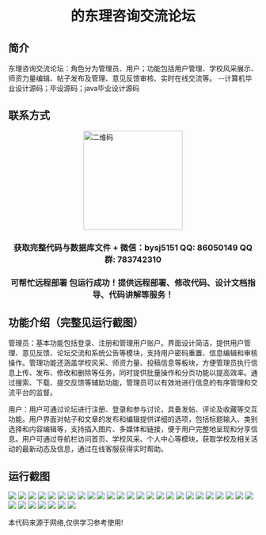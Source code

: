 <p><h1 align="center">的东理咨询交流论坛</h1></p>

## 简介
东理咨询交流论坛：角色分为管理员、用户；功能包括用户管理、学校风采展示、师资力量编辑、帖子发布及管理、意见反馈审核、实时在线交流等。    --计算机毕业设计源码；毕设源码；java毕业设计源码


## 联系方式
<img src="https://bs-1329754181.cos.ap-shanghai.myqcloud.com/wx.jpg" alt="二维码" style="display: block; margin: 0 auto;" width="200px">
<p><h3 align="center">获取完整代码与数据库文件 + 微信：bysj5151 QQ: 86050149 QQ群: 783742310</h3></p>
<p><h3 align="center">可帮忙远程部署 包运行成功！提供远程部署、修改代码、设计文档指导、代码讲解等服务！</h3></p>

## 功能介绍（完整见运行截图）
管理员：基本功能包括登录、注册和管理用户账户。界面设计简洁，提供用户管理、意见反馈、论坛交流和系统公告等模块，支持用户密码重置、信息编辑和审核操作。管理功能还涵盖学校风采、师资力量、投稿信息等板块，方便管理员执行信息上传、发布、修改和删除等任务，同时提供批量操作和分页功能以提高效率。通过搜索、下载、提交反馈等辅助功能，管理员可以有效地进行信息的有序管理和交流平台的监督。

用户：用户可通过论坛进行注册、登录和参与讨论，具备发帖、评论及收藏等交互功能。用户界面对帖子和文章的发布和编辑提供详细的选项，包括标题输入、类别选择和内容编辑等，支持插入图片、多媒体和链接，便于用户完整地呈现和分享信息。用户可通过导航栏访问首页、学校风采、个人中心等模块，获取学校及相关活动的最新动态及信息，通过在线客服获得实时帮助。


## 运行截图
![](https://bs-1329754181.cos.ap-shanghai.myqcloud.com/ssm/DongLiConsultingForum/img/001.jpg)
![](https://bs-1329754181.cos.ap-shanghai.myqcloud.com/ssm/DongLiConsultingForum/img/002.jpg)
![](https://bs-1329754181.cos.ap-shanghai.myqcloud.com/ssm/DongLiConsultingForum/img/003.jpg)
![](https://bs-1329754181.cos.ap-shanghai.myqcloud.com/ssm/DongLiConsultingForum/img/004.jpg)
![](https://bs-1329754181.cos.ap-shanghai.myqcloud.com/ssm/DongLiConsultingForum/img/005.jpg)
![](https://bs-1329754181.cos.ap-shanghai.myqcloud.com/ssm/DongLiConsultingForum/img/006.jpg)
![](https://bs-1329754181.cos.ap-shanghai.myqcloud.com/ssm/DongLiConsultingForum/img/007.jpg)
![](https://bs-1329754181.cos.ap-shanghai.myqcloud.com/ssm/DongLiConsultingForum/img/008.jpg)
![](https://bs-1329754181.cos.ap-shanghai.myqcloud.com/ssm/DongLiConsultingForum/img/009.jpg)
![](https://bs-1329754181.cos.ap-shanghai.myqcloud.com/ssm/DongLiConsultingForum/img/010.jpg)
![](https://bs-1329754181.cos.ap-shanghai.myqcloud.com/ssm/DongLiConsultingForum/img/011.jpg)
![](https://bs-1329754181.cos.ap-shanghai.myqcloud.com/ssm/DongLiConsultingForum/img/012.jpg)
![](https://bs-1329754181.cos.ap-shanghai.myqcloud.com/ssm/DongLiConsultingForum/img/013.jpg)
![](https://bs-1329754181.cos.ap-shanghai.myqcloud.com/ssm/DongLiConsultingForum/img/014.jpg)
![](https://bs-1329754181.cos.ap-shanghai.myqcloud.com/ssm/DongLiConsultingForum/img/015.jpg)
![](https://bs-1329754181.cos.ap-shanghai.myqcloud.com/ssm/DongLiConsultingForum/img/016.jpg)
![](https://bs-1329754181.cos.ap-shanghai.myqcloud.com/ssm/DongLiConsultingForum/img/017.jpg)
![](https://bs-1329754181.cos.ap-shanghai.myqcloud.com/ssm/DongLiConsultingForum/img/018.jpg)
![](https://bs-1329754181.cos.ap-shanghai.myqcloud.com/ssm/DongLiConsultingForum/img/019.jpg)
![](https://bs-1329754181.cos.ap-shanghai.myqcloud.com/ssm/DongLiConsultingForum/img/020.jpg)
![](https://bs-1329754181.cos.ap-shanghai.myqcloud.com/ssm/DongLiConsultingForum/img/021.jpg)
![](https://bs-1329754181.cos.ap-shanghai.myqcloud.com/ssm/DongLiConsultingForum/img/022.jpg)
![](https://bs-1329754181.cos.ap-shanghai.myqcloud.com/ssm/DongLiConsultingForum/img/023.jpg)
![](https://bs-1329754181.cos.ap-shanghai.myqcloud.com/ssm/DongLiConsultingForum/img/024.jpg)
![](https://bs-1329754181.cos.ap-shanghai.myqcloud.com/ssm/DongLiConsultingForum/img/025.jpg)
![](https://bs-1329754181.cos.ap-shanghai.myqcloud.com/ssm/DongLiConsultingForum/img/026.jpg)
![](https://bs-1329754181.cos.ap-shanghai.myqcloud.com/ssm/DongLiConsultingForum/img/027.jpg)
![](https://bs-1329754181.cos.ap-shanghai.myqcloud.com/ssm/DongLiConsultingForum/img/028.jpg)
![](https://bs-1329754181.cos.ap-shanghai.myqcloud.com/ssm/DongLiConsultingForum/img/029.jpg)
![](https://bs-1329754181.cos.ap-shanghai.myqcloud.com/ssm/DongLiConsultingForum/img/030.jpg)
![](https://bs-1329754181.cos.ap-shanghai.myqcloud.com/ssm/DongLiConsultingForum/img/031.jpg)
![](https://bs-1329754181.cos.ap-shanghai.myqcloud.com/ssm/DongLiConsultingForum/img/032.jpg)

<p>本代码来源于网络,仅供学习参考使用!</p>
